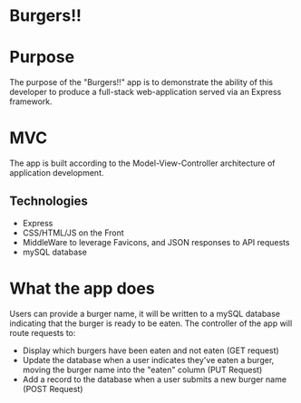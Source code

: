 # Burgers!!
# Purpose 
The purpose of the "Burgers!!" app is to demonstrate the ability of this developer to produce a full-stack web-application served via an Express framework. 
# MVC 
The app is built according to the Model-View-Controller architecture of application development. 
## Technologies 
- Express 
- CSS/HTML/JS on the Front 
- MiddleWare to leverage Favicons, and JSON responses to API requests 
- mySQL database 
# What the app does 
Users can provide a burger name, it will be written to a mySQL database indicating that the burger is ready to be eaten. The controller of the app will route requests to: 
 
 - Display which burgers have been eaten and not eaten (GET request)
 - Update the database when a user indicates they've eaten a burger, moving the burger name into the "eaten" column (PUT Request)
 - Add a record to the database when a user submits a new burger name (POST Request)
 
